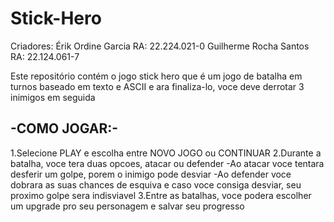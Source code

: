 # Stick-Hero
Criadores: Érik Ordine Garcia RA: 22.224.021-0 Guilherme Rocha Santos RA: 22.124.061-7

Este repositório contém o jogo stick hero que é um jogo de batalha em turnos baseado em texto e ASCII
e ara finaliza-lo, voce deve derrotar 3 inimigos em seguida 

-COMO JOGAR:-
-
1.Selecione PLAY e escolha entre NOVO JOGO ou CONTINUAR
2.Durante a batalha, voce tera duas opcoes, atacar ou defender
  -Ao atacar voce tentara desferir um golpe, porem o inimigo pode desviar
  -Ao defender voce dobrara as suas chances de esquiva 
  e caso voce consiga desviar, seu proximo golpe sera indisviavel
3.Entre as batalhas, voce podera escolher um upgrade pro seu personagem e salvar seu progresso
